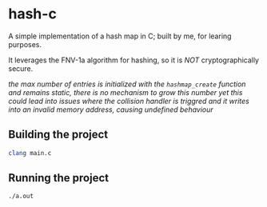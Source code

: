 # hash-c
A simple implementation of a hash map in C; built by me, for learing purposes.

It leverages the FNV-1a algorithm for hashing, so it is *NOT* cryptographically secure.

_the max number of entries is initialized with the `hashmap_create` function and remains static, there is no mechanism to grow this number yet_
_this could lead into issues where the collision handler is triggred and it writes into an invalid memory address, causing undefined behaviour_

## Building the project

```sh
clang main.c
```

## Running the project

```sh
./a.out
```